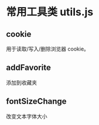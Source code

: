# 常用工具类 utils.js #

## cookie ##

用于读取/写入/删除浏览器 cookie。

## addFavorite ##

添加到收藏夹

## fontSizeChange ##

改变文本字体大小